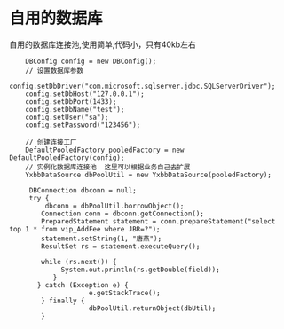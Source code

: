 # 自用的数据库
自用的数据库连接池,使用简单,代码小，只有40kb左右


        DBConfig config = new DBConfig();
        // 设置数据库参数 
        config.setDbDriver("com.microsoft.sqlserver.jdbc.SQLServerDriver");
        config.setDbHost("127.0.0.1");
        config.setDbPort(1433);
        config.setDbName("test");
        config.setUser("sa");
        config.setPassword("123456");

        // 创建连接工厂
        DefaultPooledFactory pooledFactory = new DefaultPooledFactory(config);
		// 实例化数据库连接池  这里可以根据业务自己去扩展
        YxbbDataSource dbPoolUtil = new YxbbDataSource(pooledFactory);
		
		 DBConnection dbconn = null;
		 try {
             dbconn = dbPoolUtil.borrowObject();
            Connection conn = dbconn.getConnection();
            PreparedStatement statement = conn.prepareStatement("select top 1 * from vip_AddFee where JBR=?");
            statement.setString(1, "唐燕");
            ResultSet rs = statement.executeQuery();

            while (rs.next()) {
                 System.out.println(rs.getDouble(field));
               }
           } catch (Exception e) {
                        e.getStackTrace();
            } finally {
                        dbPoolUtil.returnObject(dbUtil);
            }